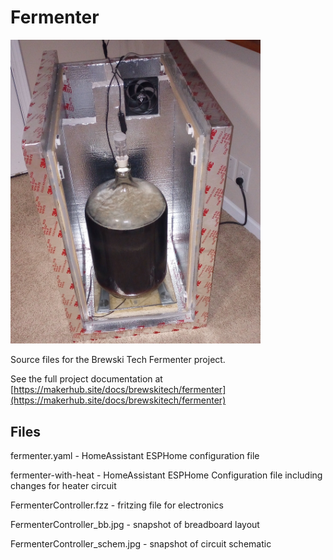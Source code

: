 # Fermenter

<img src="https://github.com/Brewski-Tech/Fermenter/blob/main/fermenter.jpg?raw=true" alt="fermenter.jpg" width="400"/>

Source files for the Brewski Tech Fermenter project.

See the full project documentation at [https://makerhub.site/docs/brewskitech/fermenter](https://makerhub.site/docs/brewskitech/fermenter)

## Files

fermenter.yaml - HomeAssistant ESPHome configuration file

fermenter-with-heat - HomeAssistant ESPHome Configuration file including changes for heater circuit

FermenterController.fzz - fritzing file for electronics

FermenterController_bb.jpg - snapshot of breadboard layout

FermenterController_schem.jpg - snapshot of circuit schematic
